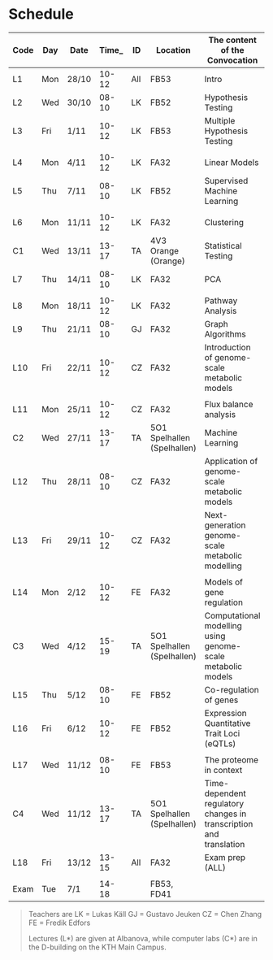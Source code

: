 # Schedule

 | Code | Day  | Date  | Time_  | ID | Location | The content of the Convocation |
 |--------|-------|--------|---------------|--------|------------|----------------------------------------|
 | L1         | Mon | 28/10 | 10-12 | All | FB53 | Intro  |
 | L2         | Wed | 30/10 | 08-10 | LK | FB52 | Hypothesis Testing  |
 | L3         | Fri | 1/11 | 10-12 | LK | FB53 | Multiple Hypothesis Testing  |
 |         |     |     |           |       |      |       |
 | L4         | Mon | 4/11 | 10-12 | LK | FA32 | Linear Models  |
 | L5         | Thu | 7/11 | 08-10 | LK | FB52 | Supervised Machine Learning  |
 |         |     |     |           |       |      |       |
 | L6         | Mon | 11/11 | 10-12 | LK | FA32 | Clustering  |
 | C1         | Wed | 13/11 | 13-17 | TA | 4V3 Orange (Orange) | Statistical Testing   |
 | L7         | Thu | 14/11 | 08-10 | LK | FA32 | PCA  |
 |         |     |     |           |       |      |       |
 | L8         | Mon | 18/11 | 10-12 | LK | FA32 | Pathway Analysis   |
 | L9         | Thu | 21/11 | 08-10 | GJ | FA32 | Graph Algorithms  |
 | L10         | Fri | 22/11 | 10-12 | CZ | FA32 | Introduction of genome-scale metabolic models  |
 |         |     |     |           |       |      |       |
 | L11         | Mon | 25/11 | 10-12 | CZ | FA32 | Flux balance analysis  |
 | C2         | Wed | 27/11 | 13-17 | TA | 5O1 Spelhallen (Spelhallen) | Machine Learning   |
 | L12         | Thu | 28/11 | 08-10 | CZ | FA32 | Application of genome-scale metabolic models  |
 | L13         | Fri | 29/11 | 10-12 | CZ | FA32 | Next-generation genome-scale metabolic modelling |
 |         |     |     |           |       |      |       |
 | L14         | Mon | 2/12 | 10-12 | FE | FA32 | Models of gene regulation   |
 | C3         | Wed | 4/12 | 15-19 | TA | 5O1 Spelhallen (Spelhallen) | Computational modelling using genome-scale metabolic models     |
 | L15         | Thu | 5/12 | 08-10 | FE | FB52 | Co-regulation of genes |
 | L16         | Fri | 6/12 | 10-12 | FE | FB52 | Expression Quantitative Trait Loci (eQTLs) |
 |         |     |     |           |       |      |       |
 | L17         | Wed | 11/12 | 08-10 | FE | FB53 | The proteome in context |
 | C4         | Wed | 11/12 | 13-17 | TA | 5O1 Spelhallen (Spelhallen) | Time-dependent regulatory changes in transcription and translation  |
 | L18         | Fri | 13/12 | 13-15 | All | FA32 | Exam prep (ALL)  |
 |         |     |     |           |       |      |       |
 | Exam       | Tue | 7/1 | 14-18 |  | FB53, FD41 |   |        |

> Teachers are
> LK = Lukas Käll
> GJ = Gustavo Jeuken
> CZ = Chen Zhang
> FE = Fredik Edfors  
>  
> Lectures (L\*) are given at Albanova, while computer labs (C\*) are in the D-building on the KTH Main Campus.
